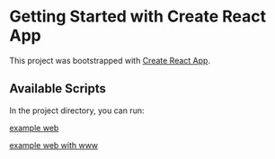 # Getting Started with Create React App

This project was bootstrapped with [Create React App](https://github.com/facebook/create-react-app).

## Available Scripts

In the project directory, you can run:

[example web ](https://cost-accounting.khronos.ml)


[example web with www ](https://www.cost-accounting.khronos.ml)

